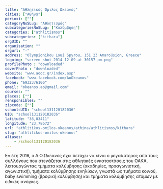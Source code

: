 ```yaml
---
title: "Αθλητικός Όμιλος Ωκεανός"
cities: ["Αθήνα"]
perioxi: [""]
categoryNoSLug: "Αθλητισμός"
subcategoriesNoSLug: ["Κολύμβηση"]
categories: ["athlitismos"]
subcategories: ["kithara"]
orgUID: ""
organisation: ""
orgurl: "-"
address: "Olympionikou Loui Spyrou, 151 23 Amaroúsion, Greece"
logoimg: "screen-shot-2014-12-09-at-30157-pm.png"
profilePhoto : "downloaded"
coverPhoto : "downloaded"
website: "www.aooc.gr/index.asp"
facebook: "www.facebook.com/AoOkeanos"
phone: "6932376106"
email: "okeanos.ao@gmail.com"
courses: ""
places: [""]
rensponsibles: ""
zipcode: [""]
schoolsUID: "school131120182036"
UID: "school131120182036"
latitude: "38,03411"
longitude: "23,78672"
url: "athlitikos-omilos-okeanos/athina/athlitismos/kithara"
slug: "athlitikos-omilos-okeanos"
aliases:
    - /school131120182036
---
```





Εν έτη 2016, ο Α.Ο.Ωκεανός έχει πετύχει να είναι ο μεγαλύτερος από τους συλλόγους που στεγάζεται στις αθλητικές εγκαταστάσεις του ΟΑΚΑ, λειτουργώντας τμήματα κολύμβησης (ακαδημίες, προαγωνιστική, αγωνιστική), τμήματα κολύμβησης ενηλίκων, γνωστά ως τμήματα κοινού, baby swimming (βρεφική κολύμβηση) και τμήματα κολύμβησης ατόμων με ειδικές ανάγκες.